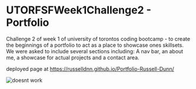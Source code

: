 # UTORFSFWeek1Challenge2 - Portfolio
Challenge 2 of week 1 of university of torontos coding bootcamp - to create the beginnings of a portfolio to
act as a place to showcase ones skillsets.
We were asked to include several sections including:
A nav bar, an about me, a showcase for actual projects
and a contact area.

deployed page at https://russelldnn.github.io/Portfolio-Russell-Dunn/



![doesnt work](https://user-images.githubusercontent.com/104922988/168946331-d0852697-8216-4f2f-83af-22e24b615c15.PNG)
